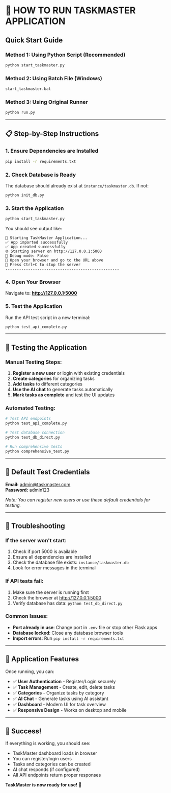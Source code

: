 # 🚀 HOW TO RUN TASKMASTER APPLICATION

## Quick Start Guide

### Method 1: Using Python Script (Recommended)
```bash
python start_taskmaster.py
```

### Method 2: Using Batch File (Windows)
```bash
start_taskmaster.bat
```

### Method 3: Using Original Runner
```bash
python run.py
```

---

## 📋 Step-by-Step Instructions

### 1. **Ensure Dependencies are Installed**
```bash
pip install -r requirements.txt
```

### 2. **Check Database is Ready**
The database should already exist at `instance/taskmaster.db`. If not:
```bash
python init_db.py
```

### 3. **Start the Application**
```bash
python start_taskmaster.py
```

You should see output like:
```
🚀 Starting TaskMaster Application...
✅ App imported successfully
✅ App created successfully
🌐 Starting server on http://127.0.0.1:5000
🔧 Debug mode: False
📱 Open your browser and go to the URL above
🛑 Press Ctrl+C to stop the server
--------------------------------------------------
```

### 4. **Open Your Browser**
Navigate to: **http://127.0.0.1:5000**

### 5. **Test the Application**
Run the API test script in a new terminal:
```bash
python test_api_complete.py
```

---

## 🧪 Testing the Application

### Manual Testing Steps:
1. **Register a new user** or login with existing credentials
2. **Create categories** for organizing tasks
3. **Add tasks** to different categories
4. **Use the AI chat** to generate tasks automatically
5. **Mark tasks as complete** and test the UI updates

### Automated Testing:
```bash
# Test API endpoints
python test_api_complete.py

# Test database connection
python test_db_direct.py

# Run comprehensive tests
python comprehensive_test.py
```

---

## 🎯 Default Test Credentials

**Email:** admin@taskmaster.com  
**Password:** admin123

*Note: You can register new users or use these default credentials for testing.*

---

## 🔧 Troubleshooting

### If the server won't start:
1. Check if port 5000 is available
2. Ensure all dependencies are installed
3. Check the database file exists: `instance/taskmaster.db`
4. Look for error messages in the terminal

### If API tests fail:
1. Make sure the server is running first
2. Check the browser at http://127.0.0.1:5000
3. Verify database has data: `python test_db_direct.py`

### Common Issues:
- **Port already in use**: Change port in `.env` file or stop other Flask apps
- **Database locked**: Close any database browser tools
- **Import errors**: Run `pip install -r requirements.txt`

---

## 🌟 Application Features

Once running, you can:
- ✅ **User Authentication** - Register/Login securely
- ✅ **Task Management** - Create, edit, delete tasks
- ✅ **Categories** - Organize tasks by category
- ✅ **AI Chat** - Generate tasks using AI assistant
- ✅ **Dashboard** - Modern UI for task overview
- ✅ **Responsive Design** - Works on desktop and mobile

---

## 🎉 Success!

If everything is working, you should see:
- TaskMaster dashboard loads in browser
- You can register/login users
- Tasks and categories can be created
- AI chat responds (if configured)
- All API endpoints return proper responses

**TaskMaster is now ready for use!** 🚀
